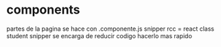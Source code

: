 # components
partes de la pagina se hace con .componente.js
snipper rcc = react class student
snipper se encarga de reducir codigo hacerlo mas rapido